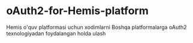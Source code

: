 # oAuth2-for-Hemis-platform
Hemis o'quv platformasi uchun xodimlarni Boshqa platformalarga oAuth2 texnologiyadan foydalangan holda ulash 
